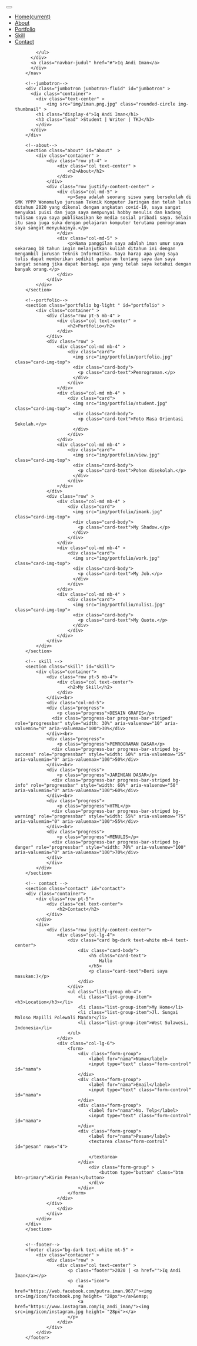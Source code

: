 <!DOCTYPE html>
<html>
<head>
	<link rel="stylesheet" href="https://stackpath.bootstrapcdn.com/bootstrap/4.3.1/css/bootstrap.min.css" integrity="sha384-ggOyR0iXCbMQv3Xipma34MD+dH/1fQ784/j6cY/iJTQUOhcWr7x9JvoRxT2MZw1T" crossorigin="anonymous">
	<link rel="stylesheet" type="text/css" href="css/style.css">
	<title>Portfolio</title>
</head>
<body>
		<nav class="navbar navbar-expand-lg navbar-light bg-light fixed-top">
		 <div class="container">
		  <button class="navbar-toggler" type="button" data-toggle="collapse" data-target="#navbarNav" aria-controls="navbarNav" aria-expanded="false" aria-label="Toggle navigation">
		    <span class="navbar-toggler-icon"></span>
		  </button>
		  <div class="collapse navbar-collapse" id="navbarNav">
		    <ul class="navbar-nav">
		      <li class="nav-item active">
		        <a class="nav-link" href="#">Home<span class="sr-only">(current)</span></a>
		      </li>
		      <li class="nav-item">
		        <a class="nav-link" href="#about">About</a>
		      </li>
		      <li class="nav-item">
		        <a class="nav-link" href="#portfolio">Portfolio</a>
		      </li>
		      <li class="nav-item">
		        <a class="nav-link" href="#skill">Skill</a>
		      </li>
		      <li class="nav-item">
		        <a class="nav-link" href="#contact">Contact</a>
		      </li>
		      
		    </ul>
		  </div>
		  <a class="navbar-judul" href="#">Iq Andi Iman</a>
		  </div>
		</nav>

		<!--jumbotron-->
		<div class="jumbotron jumbotron-fluid" id="jumbotron" >
		  <div class="container">
		  	<div class="text-center" >
		  		<img src="img/iman.png.jpg" class="rounded-circle img-thumbnail" >
		    <h1 class="display-4">Iq Andi Iman</h1>
		    <h3 class="lead" >Student | Writer | TKJ</h3>
		    </div>
		  </div>
		</div>

		<!--about-->
		<section class="about" id="about"  >
			<div class="container" >
				<div class="row pt-4" >
					<div class="col text-center" >
						<h2>About</h2>
					</div>
				</div>
				<div class="row justify-content-center" >
					<div class="col-md-5" >
						<p>Saya adalah seorang siswa yang bersekolah di SMK YPPP Wonomulyo jurusan Teknik Komputer Jaringan dan telah lulus ditahun 2020 yang dikenal dengan angkatan covid-19, saya sangat menyukai puisi dan juga saya mempunyai hobby menulis dan kadang tulisan saya saya publikasikan ke media sosial pribadi saya. Selain itu saya juga suka dengan pelajaran komputer terutama pemrograman saya sangat menyukainya.</p>
					</div>
					<div class="col-md-5" >
						<p>Nama panggilan saya adalah iman umur saya sekarang 18 tahun ingin melanjutkan kuliah ditahun ini dengan mengambil jurusan Teknik Informatika. Saya harap apa yang saya tulis dapat memberikan sedikit gambaran tentang saya dan saya sangat senang jika dapat berbagi apa yang telah saya ketahui dengan banyak orang.</p>
					</div>
				</div>
			</div>
		</section>

		<!--portfolio-->
		<section class="portfolio bg-light " id="portfolio" >
			<div class="container" >
				<div class="row pt-5 mb-4" >
					<div class="col text-center" >
						<h2>Portfolio</h2>
					</div>
				</div>
				<div class="row" >
					<div class="col-md mb-4" >
						<div class="card">
						  <img src="img/portfolio/portfolio.jpg" class="card-img-top">
						  <div class="card-body">
						    <p class="card-text">Pemrograman.</p>
						  </div>
						</div>
					</div>
					<div class="col-md mb-4" >
						<div class="card">
						  <img src="img/portfolio/student.jpg" class="card-img-top">
						  <div class="card-body">
						    <p class="card-text">Foto Masa Orientasi Sekolah.</p>
						  </div>
						</div>
					</div>
					<div class="col-md mb-4" >
						<div class="card">
						  <img src="img/portfolio/view.jpg" class="card-img-top">
						  <div class="card-body">
						    <p class="card-text">Pohon disekolah.</p>
						  </div>
						</div>
					</div>
				</div>
				<div class="row" >
					<div class="col-md mb-4" >
						<div class="card">
						  <img src="img/portfolio/imank.jpg" class="card-img-top">
						  <div class="card-body">
						    <p class="card-text">My Shadow.</p>
						  </div>
						</div>
					</div>
					<div class="col-md mb-4" >
						<div class="card">
						  <img src="img/portfolio/work.jpg" class="card-img-top">
						  <div class="card-body">
						    <p class="card-text">My Job.</p>
						  </div>
						</div>
					</div>
					<div class="col-md mb-4" >
						<div class="card">
						  <img src="img/portfolio/nulis1.jpg" class="card-img-top">
						  <div class="card-body">
						    <p class="card-text">My Quote.</p>
						  </div>
						</div>
					</div>
				</div>
			</div>
		</section>

		<!-- skill -->
		<section class="skill" id="skill">
			<div class="container">
				<div class="row pt-5 mb-4">
					<div class="col text-center">
						<h2>My Skill</h2>
					</div>
				</div><br>
				<div class="col-md-5">
				<div class="progress">
					<p class="progress">DESAIN GRAFIS</p>
				  <div class="progress-bar progress-bar-striped" role="progressbar" style="width: 30%" aria-valuenow="10" aria-valuemin="0" aria-valuemax="100">30%</div>
				</div><br>
				<div class="progress">
					<p class="progress">PEMROGRAMAN DASAR</p>
				  <div class="progress-bar progress-bar-striped bg-success" role="progressbar" style="width: 50%" aria-valuenow="25" aria-valuemin="0" aria-valuemax="100">50%</div>
				</div><br>
				<div class="progress">
					<p class="progress">JARINGAN DASAR</p>
				  <div class="progress-bar progress-bar-striped bg-info" role="progressbar" style="width: 60%" aria-valuenow="50" aria-valuemin="0" aria-valuemax="100">60%</div>
				</div><br>
				<div class="progress">
					<p class="progress">HTML</p>
				  <div class="progress-bar progress-bar-striped bg-warning" role="progressbar" style="width: 55%" aria-valuenow="75" aria-valuemin="0" aria-valuemax="100">55%</div>
				</div><br>
				<div class="progress">
					<p class="progress">MENULIS</p>
				  <div class="progress-bar progress-bar-striped bg-danger" role="progressbar" style="width: 70%" aria-valuenow="100" aria-valuemin="0" aria-valuemax="100">70%</div>
				</div>
				</div>
			</div>
		</section>

		<!-- contact -->
		<section class="contact" id="contact">
		<div class="container">
			<div class="row pt-5">
				<div class="col text-center">
					<h2>Contact</h2>
				</div>
			</div>
			<div>
				<div class="row justify-content-center">
					<div class="col-lg-4">
						<div class="card bg-dark text-white mb-4 text-center">
							<div class="card-body">
								<h5 class="card-text">
									Hallo
								</h5>
								<p class="card-text">Beri saya masukan:)</p>
							</div>
						</div>
						<ul class="list-group mb-4">
							<li class="list-group-item"><h3>Location</h3></li>
							<li class="list-group-item">My Home</li>
							<li class="list-group-item">Jl. Sungai Maloso Mapilli Polewali Mandar</li>
							<li class="list-group-item">West Sulawesi, Indonesia</li>
						</ul>
					</div>
					<div class="col-lg-6">
						<form>
							<div class="form-group">
								<label for="nama">Nama</label>
								<input type="text" class="form-control" id="nama">
							</div>
							<div class="form-group">
								<label for="nama">Email</label>
								<input type="text" class="form-control" id="nama">
							</div>
							<div class="form-group">
								<label for="nama">No. Telp</label>
								<input type="text" class="form-control" id="nama">
							</div>
							<div class="form-group">
								<label for="nama">Pesan</label>
								<textarea class="form-control" id="pesan" rows="4">
									
								</textarea>
							</div>
								<div class="form-group" >
									<button type="button" class="btn btn-primary">Kirim Pesan!</button>
								</div>
							</div>
						</form>
					</div>
				</div>
					</div>
				</div>
			</div>
		</div>
		</section>


		<!--footer-->
		<footer class="bg-dark text-white mt-5" >
			<div class="container" >
				<div class="row" >
					<div class="col text-center" >
						<p class="footer">2020 | <a href="">Iq Andi Iman</a></p>
						<p class="icon">
							<a href="https://web.facebook.com/putra.iman.967/"><img src=img/icon/facebook.png height= "28px"></a>&emsp;
							<a href="https://www.instagram.com/iq_andi_iman/"><img src=img/icon/instagram.jpg height= "28px"></a>
						</p>
					</div>
				</div>
			</div>
		</footer>



<script src="https://code.jquery.com/jquery-3.3.1.slim.min.js" integrity="sha384-q8i/X+965DzO0rT7abK41JStQIAqVgRVzpbzo5smXKp4YfRvH+8abtTE1Pi6jizo" crossorigin="anonymous"></script>
<script src="https://cdnjs.cloudflare.com/ajax/libs/popper.js/1.14.7/umd/popper.min.js" integrity="sha384-UO2eT0CpHqdSJQ6hJty5KVphtPhzWj9WO1clHTMGa3JDZwrnQq4sF86dIHNDz0W1" crossorigin="anonymous"></script>
<script src="https://stackpath.bootstrapcdn.com/bootstrap/4.3.1/js/bootstrap.min.js" integrity="sha384-JjSmVgyd0p3pXB1rRibZUAYoIIy6OrQ6VrjIEaFf/nJGzIxFDsf4x0xIM+B07jRM" crossorigin="anonymous"></script>
</body>
</html>
